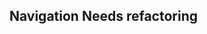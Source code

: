 <h2>Navigation <span class="status refactor">Needs refactoring</span></h2>
<style>
#navigation #navigation .sample{
background-color: #f4f4f4;
}
</style>
